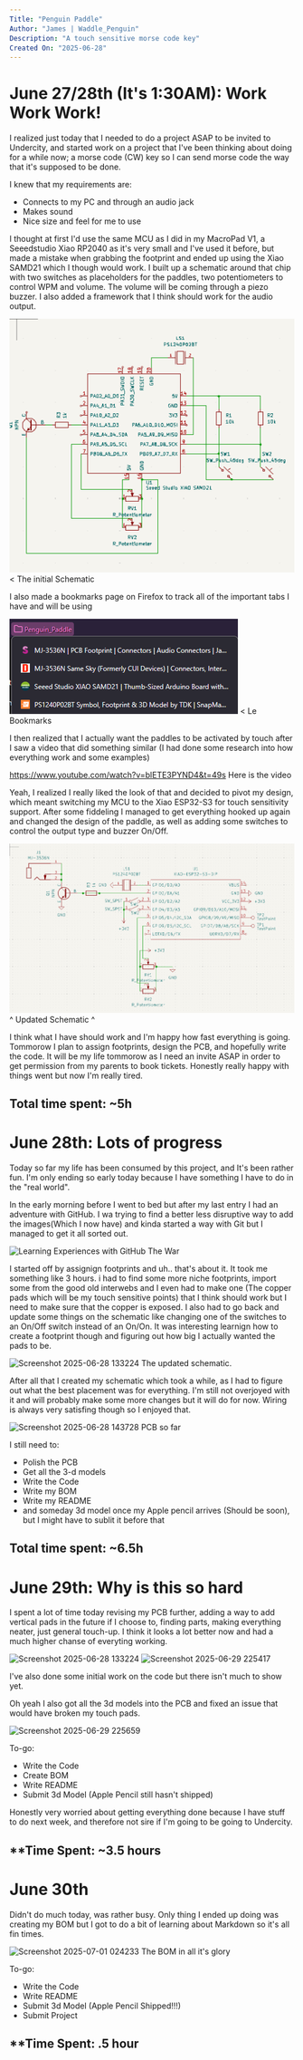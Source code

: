 ```yaml
---
Title: "Penguin Paddle"
Author: "James | Waddle_Penguin"
Description: "A touch sensitive morse code key"
Created On: "2025-06-28"
---
```


# June 27/28th (It's 1:30AM): Work Work Work!

I realized just today that I needed to do a project ASAP to be invited to Undercity, and started work on a project that I've been thinking about doing for a while now; a morse code (CW) key so I can send morse code the way that it's supposed to be done.

I knew that my requirements are:
- Connects to my PC and through an audio jack
- Makes sound
- Nice size and feel for me to use

I thought at first I'd use the same MCU as I did in my MacroPad V1, a Seeedstudio Xiao RP2040 as it's very small and I've used it before, but made a mistake when grabbing the footprint and ended up using the Xiao SAMD21 which I though would work. I built up a schematic around that chip with two switches as placeholders for the paddles, two potentiometers to control WPM and volume. The volume will be coming through a piezo buzzer. I also added a framework that I think should work for the audio output. 

![Initial Schematic](<Initial Schematic Design.png>)
< The initial Schematic 

I also made a bookmarks page on Firefox to track all of the important tabs I have and will be using

![Bookmarks](<Created some Bookmarks.png>)
< Le Bookmarks 

I then realized that I actually want the paddles to be activated by touch after I saw a video that did something similar (I had done some research into how everything work and some examples)

https://www.youtube.com/watch?v=blETE3PYND4&t=49s Here is the video

Yeah, I realized I really liked the look of that and decided to pivot my design, which meant switching my MCU to the Xiao ESP32-S3 for touch sensitivity support. After some fiddeling I managed to get everything hooked up again and changed the design of the paddle, as well as adding some switches to control the output type and buzzer On/Off. 

![Updated Schematic](<Updated MCU;  Added Switches.png>)
^ Updated Schematic ^

I think what I have should work and I'm happy how fast everything is going. Tommorow I plan to assign footprints, design the PCB, and hopefully write the code. It will be my life tommorow as I need an invite ASAP in order to get permission from my parents to book tickets. Honestly really happy with things went but now I'm really tired.

**Total time spent: ~5h**
----------------------------------------------------------------------------
# June 28th: Lots of progress

Today so far my life has been consumed by this project, and It's been rather fun. I'm only ending so early today because I have something I have to do in the "real world".

In the early morning before I went to bed but after my last entry I had an adventure with GitHub. I wa trying to find a better less disruptive way to add the images(Which I now have) and kinda started a way with Git but I managed to get it all sorted out.

![Learning Experiences with GitHub](https://github.com/user-attachments/assets/1d365f24-4eef-4b4d-a835-fc47b6936270)
The War

I started off by assignign footprints and uh.. that's about it. It took me something like 3 hours. i had to find some more niche footprints, import some from the good old interwebs and I even had to make one (The copper pads which will be my touch sensitive points) that I think should work but I need to make sure that the copper is exposed. I also had to go back and update some things on the schematic like changing one of the switches to an On/Off switch instead of an On/On. It was interesting learnign how to create a footprint though and figuring out how big I actually wanted the pads to be.

![Screenshot 2025-06-28 133224](https://github.com/user-attachments/assets/da1ca76c-c2e3-4b1c-ae85-1bc59906903a)
The updated schematic.

After all that I created my schematic which took a while, as I had to figure out what the best placement was for everything. I'm still not overjoyed with it and will probably make some more changes but it will do for now. Wiring is always very satisfing though so I enjoyed that.

![Screenshot 2025-06-28 143728](https://github.com/user-attachments/assets/d4dcc1bd-dc78-4b12-952a-9325073ab484)
PCB so far

I still need to:
- Polish the PCB
- Get all the 3-d models
- Write the Code
- Write my BOM
- Write my README
- and someday 3d model once my Apple pencil arrives (Should be soon), but I might have to sublit it before that

**Total time spent: ~6.5h**
------
# June 29th: Why is this so hard

I spent a lot of time today revising my PCB further, adding a way to add vertical pads in the future if I choose to, finding parts, making everything neater, just general touch-up. I think it looks a lot better now and had a much higher chanse of everyting working. 

![Screenshot 2025-06-28 133224](https://github.com/user-attachments/assets/4a32271c-263b-4e87-9f8b-b66f84f53afe)
![Screenshot 2025-06-29 225417](https://github.com/user-attachments/assets/aa617a32-a668-48aa-a0db-9cdeb27d8e5f)

I've also done some initial work on the code but there isn't much to show yet. 

Oh yeah I also got all the 3d models into the PCB and fixed an issue that would have broken my touch pads. 

![Screenshot 2025-06-29 225659](https://github.com/user-attachments/assets/5cd908aa-847b-402d-94d5-3f4829351ddb)

To-go:
- Write the Code
- Create BOM
- Write README
- Submit 3d Model (Apple Pencil still hasn't shipped)

Honestly very worried about getting everything done because I have stuff to do next week, and therefore not sire if I'm going to be going to Undercity.

**Time Spent: ~3.5 hours
-------
# June 30th

Didn't do much today, was rather busy. Only thing I ended up doing was creating my BOM but I got to do a bit of learning about Markdown so it's all fin times.

![Screenshot 2025-07-01 024233](https://github.com/user-attachments/assets/1ccd4da8-cca7-4c45-a23e-bd5891623104)
The BOM in all it's glory

To-go:
- Write the Code
- Write README
- Submit 3d Model (Apple Pencil Shipped!!!)
- Submit Project

**Time Spent: .5 hour
-----

